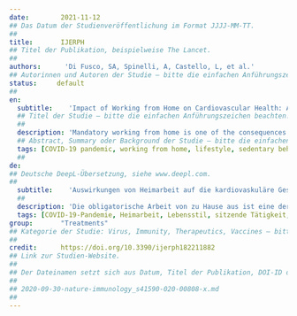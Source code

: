 ```yaml
---
date:        2021-11-12
## Das Datum der Studienveröffentlichung im Format JJJJ-MM-TT.
##
title:       IJERPH
## Titel der Publikation, beispielweise The Lancet.
##
authors:      'Di Fusco, SA, Spinelli, A, Castello, L, et al.'
## Autorinnen und Autoren der Studie – bitte die einfachen Anführungszeichen beachten!
status:     default
##
en:
  subtitle:    'Impact of Working from Home on Cardiovascular Health: An Emerging Issue with the COVID-19 Pandemic'
  ## Titel der Studie – bitte die einfachen Anführungszeichen beachten!
  ##
  description: 'Mandatory working from home is one of the consequences of the COVID-19 pandemic for a large number of workers. Transition to working from home may significantly impact lifestyle, psychosocial status, and the overall health of workers. This review summarizes available data about the effects of lockdown measures, particularly working from home, on cardiovascular risk factors including sedentary lifestyle, unhealthy diet pattern, psychological distress, smoking, alcohol misuse, and cardiometabolic parameters. Finally, we suggest countermeasures that can attenuate the negative health impact of working from home. Indeed, timely and tailored interventions implemented by companies in cooperation with the health care system could allow workers to benefit more from some of the advantages associated with working from home.'
  ## Abstract, Summary oder Background der Studie – bitte die einfachen Anführungszeichen beachten!
  tags: [COVID-19 pandemic, working from home, lifestyle, sedentary behavior, physical activity, diet pattern, cardiovascular disease]
  ##
de: 
## Deutsche DeepL-Übersetzung, siehe www.deepl.com.
##
  subtitle:    'Auswirkungen von Heimarbeit auf die kardiovaskuläre Gesundheit: Ein neues Problem im Zusammenhang mit der COVID-19-Pandemie'
  ##
  description: 'Die obligatorische Arbeit von zu Hause aus ist eine der Folgen der COVID-19-Pandemie für eine große Zahl von Arbeitnehmern. Der Übergang zur Arbeit von zu Hause aus kann den Lebensstil, den psychosozialen Status und die allgemeine Gesundheit der Arbeitnehmer erheblich beeinflussen. Diese Übersicht fasst die verfügbaren Daten über die Auswirkungen von Schließungsmaßnahmen, insbesondere der Heimarbeit, auf kardiovaskuläre Risikofaktoren wie Bewegungsmangel, ungesunde Ernährung, psychische Belastung, Rauchen, Alkoholmissbrauch und kardiometabolische Parameter zusammen. Schließlich schlagen wir Gegenmaßnahmen vor, die die negativen gesundheitlichen Auswirkungen der Heimarbeit abschwächen können. Rechtzeitige und maßgeschneiderte Maßnahmen, die von den Unternehmen in Zusammenarbeit mit dem Gesundheitssystem durchgeführt werden, könnten es den Arbeitnehmern ermöglichen, einige der mit der Heimarbeit verbundenen Vorteile stärker zu nutzen.'
  tags: [COVID-19-Pandemie, Heimarbeit, Lebensstil, sitzende Tätigkeit, körperliche Aktivität, Ernährungsmuster, Herz-Kreislauf-Erkrankungen]
group:       "Treatments"
## Kategorie der Studie: Virus, Immunity, Therapeutics, Vaccines – bitte die Anführungszeichen beachten!
##
credit:      https://doi.org/10.3390/ijerph182211882
## Link zur Studien-Website.
##
## Der Dateinamen setzt sich aus Datum, Titel der Publikation, DOI-ID der Studie (nach dem letzten Slash) und der Dateiendung zusammen. Bitte den Unterstrich vor der DOI-ID beachten!
##
## 2020-09-30-nature-immunology_s41590-020-00808-x.md
##
---
```

<object data="{{ page.link }}" style='height:calc(100vh - 400px); width: 100%' type='application/pdf'></object>
